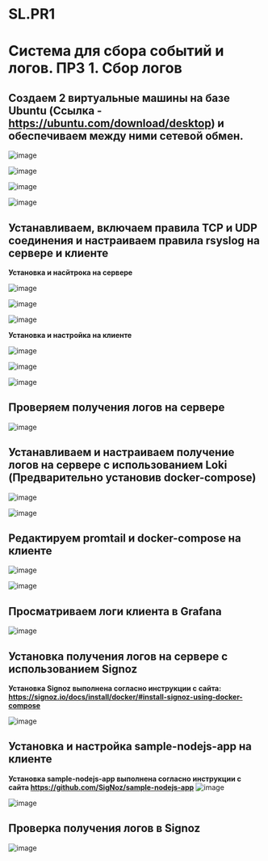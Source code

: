# SL.PR1
# Система для сбора событий и логов. ПРЗ 1. Сбор логов


## Создаем 2 виртуальные машины на базе Ubuntu (Ссылка - https://ubuntu.com/download/desktop) и обеспечиваем между ними сетевой обмен.
![image](https://github.com/Flameitser/TOIB3/assets/65831927/c36e9707-850f-4514-984b-bbbb0cc79fe6)

![image](https://github.com/Flameitser/TOIB3/assets/65831927/ba490a6c-f5da-4747-96b9-fdc8a9865f2f)

![image](https://github.com/Flameitser/TOIB3/assets/65831927/577d38cd-b24a-4ac4-944b-b5082a0a7cb9)

![image](https://github.com/Flameitser/TOIB3/assets/65831927/f26318a7-656d-4271-9346-221edc1a1627)

## Устанавливаем, включаем правила TCP и UDP соединения и настраиваем правила rsyslog на сервере и клиенте

**Установка и насйтрока на сервере**

![image](https://github.com/Flameitser/TOIB3/assets/65831927/201397db-a4c0-454d-bddd-cc7996421165)

![image](https://github.com/Flameitser/TOIB3/assets/65831927/9922c21f-ff26-4232-a809-550a001d1d15)

![image](https://github.com/Flameitser/TOIB3/assets/65831927/d18adda7-e7df-4210-8404-ba94183d105c)

**Установка и настройка на клиенте**

![image](https://github.com/Flameitser/TOIB3/assets/65831927/c1ebb168-a2f4-4204-a7b4-56d9502e95ca)

![image](https://github.com/Flameitser/TOIB3/assets/65831927/6bb9a71d-330e-4681-9a4f-72fd738779aa)

![image](https://github.com/Flameitser/TOIB3/assets/65831927/3555ad27-bab7-488c-a5b4-643bb7ae5800)


## Проверяем получения логов на сервере

![image](https://github.com/Flameitser/TOIB3/assets/65831927/3cca438d-7b11-448e-8908-d4158d5441f8)


## Устанавливаем и настраиваем получение логов на сервере с использованием Loki (Предварительно установив docker-compose)

![image](https://github.com/Flameitser/TOIB3/assets/65831927/8352b499-09bf-47a2-a1a7-30368ceca2b5)

![image](https://github.com/Flameitser/TOIB3/assets/65831927/e3e64e65-ead0-41d0-94e0-22359901a0d4)

## Редактируем promtail и docker-compose на клиенте

![image](https://github.com/Flameitser/TOIB3/assets/65831927/9309a639-122b-42c2-b2aa-c8c2e429366d)

![image](https://github.com/Flameitser/TOIB3/assets/65831927/80dbbc9e-b5ba-43eb-b50a-d98ba365e529)


## Просматриваем логи клиента в Grafana

![image](https://github.com/Flameitser/TOIB3/assets/65831927/17de913d-ee64-4aaa-8528-4e98874888a6)


## Установка получения логов на сервере с использованием Signoz
**Установка Signoz выполнена согласно инструкции с сайта: https://signoz.io/docs/install/docker/#install-signoz-using-docker-compose**

![image](https://github.com/Flameitser/TOIB3/assets/65831927/e4ce06ec-db12-4a43-85ba-47728e68712d)

## Установка и настройка sample-nodejs-app на клиенте 
**Установка sample-nodejs-app выполнена согласно инструкции с сайта https://github.com/SigNoz/sample-nodejs-app**
![image](https://github.com/Flameitser/TOIB3/assets/65831927/4f052221-5fde-4029-b78d-09e07d0b68d3)

![image](https://github.com/Flameitser/TOIB3/assets/65831927/6c155647-9717-4f1b-bea7-6406243b19f8)


## Проверка получения логов в Signoz
![image](https://github.com/Flameitser/TOIB3/assets/65831927/17f376be-6ad5-4862-b5e2-dd4e918bcb22)
